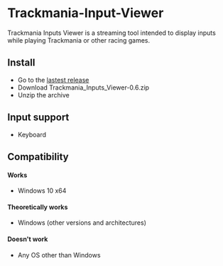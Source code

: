 # Trackmania-Input-Viewer

Trackmania Inputs Viewer is a streaming tool intended to display inputs while playing Trackmania or other racing games.

## Install
- Go to the [lastest release](../../releases/tag/v0.6)
- Download Trackmania_Inputs_Viewer-0.6.zip
- Unzip the archive

## Input support
- Keyboard

## Compatibility
#### Works
- Windows 10 x64

#### Theoretically works 
- Windows (other versions and architectures)

#### Doesn't work
- Any OS other than Windows
